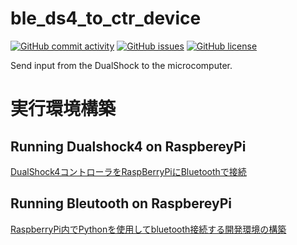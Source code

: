 # ble_ds4_to_ctr_device

[![GitHub commit activity](https://img.shields.io/github/commit-activity/m/koiusa/ble_ds4_to_ctr_device)](https://github.com/koiusa/ble_ds4_to_ctr_device/graphs/commit-activity)
[![GitHub issues](https://img.shields.io/github/issues/koiusa/ble_ds4_to_ctr_device)](https://github.com/koiusa/ble_ds4_to_ctr_device/issues)
[![GitHub license](https://img.shields.io/github/license/koiusa/ble_ds4_to_ctr_device)](https://github.com/koiusa/ble_ds4_to_ctr_device/blob/main/LICENSE)

Send input from the DualShock to the microcomputer.

# 実行環境構築

## Running Dualshock4 on RaspbereyPi
[DualShock4コントローラをRaspBerryPiにBluetoothで接続](https://github.com/koiusa/DeviceWithRaspberryPi/blob/main/dualshock4/setup.md "dualshock4")

## Running Bleutooth on RaspbereyPi
[RaspberryPi内でPythonを使用してbluetooth接続する開発環境の構築](https://github.com/koiusa/DeviceWithRaspberryPi/blob/main/bluetooth/setup.md "bluetooth")
